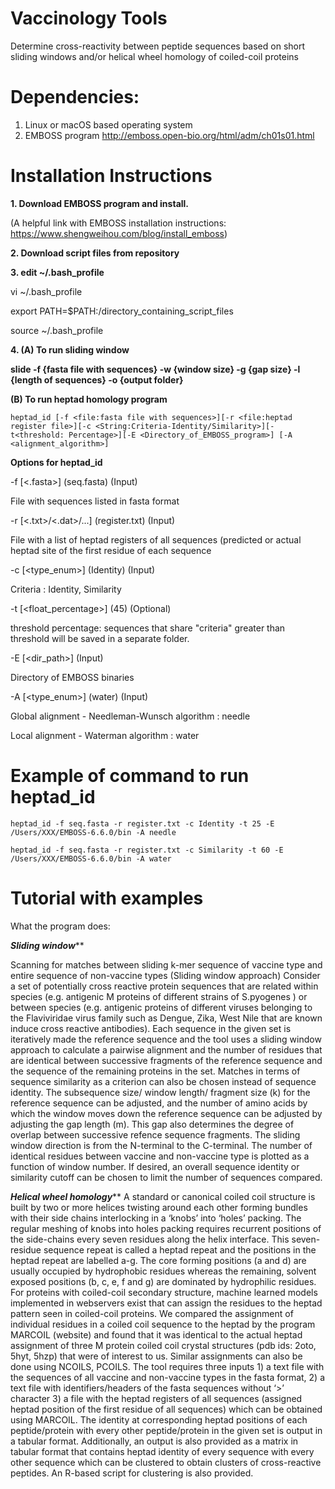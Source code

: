 # Vaccinology Tools
Determine cross-reactivity between peptide sequences based on short sliding windows and/or helical wheel homology of coiled-coil proteins

# Dependencies:
1. Linux or macOS based operating system
2. EMBOSS program http://emboss.open-bio.org/html/adm/ch01s01.html

# Installation Instructions

**1. Download EMBOSS program and install.**

(A helpful link with EMBOSS installation instructions: https://www.shengweihou.com/blog/install_emboss)

**2. Download script files from repository**

**3. edit ~/.bash_profile**

vi 	~/.bash_profile

export PATH=$PATH:/directory_containing_script_files
  
source ~/.bash_profile

**4. (A) To run sliding window**

**slide -f {fasta file with sequences} -w {window size} -g {gap size} -l {length of sequences} -o {output folder}**

**(B) To run heptad homology program**

`heptad_id [-f <file:fasta file with sequences>][-r <file:heptad register file>][-c <String:Criteria-Identity/Similarity>][-t<threshold: Percentage>][-E <Directory_of_EMBOSS_program>] [-A <alignment_algorithm>]`


**Options for heptad_id**


-f [<.fasta>] (seq.fasta) (Input)

File with sequences listed in fasta format

-r [<.txt>/<.dat>/...] (register.txt) (Input)

File with a list of heptad registers of all sequences (predicted or actual heptad site of the first residue of each sequence

-c [<type_enum>] (Identity) (Input)
  
Criteria : Identity, Similarity

-t [<float_percentage>] (45) (Optional)
  
threshold percentage:  sequences that share "criteria" greater than threshold will be saved in a separate folder.

-E [<dir_path>] (Input)

Directory of EMBOSS binaries

-A [<type_enum>] (water) (Input)
  
Global alignment - Needleman-Wunsch algorithm : needle

Local alignment - Waterman algorithm : water


# Example of command to run heptad_id
`heptad_id -f seq.fasta -r register.txt -c Identity -t 25 -E /Users/XXX/EMBOSS-6.6.0/bin -A needle`

`heptad_id -f seq.fasta -r register.txt -c Similarity -t 60 -E /Users/XXX/EMBOSS-6.6.0/bin -A water`


# Tutorial with examples

  

What the program does:

*****Sliding window*******

Scanning for matches between sliding k-mer sequence of vaccine type and entire sequence of non-vaccine types (Sliding window approach)
Consider a set of potentially cross reactive protein sequences that are related within species (e.g. antigenic M proteins of different strains of S.pyogenes ) or between species (e.g. antigenic proteins of different viruses belonging to the Flaviviridae virus family such as Dengue, Zika, West Nile that are known induce cross reactive antibodies). Each sequence in the given set is iteratively made the reference sequence and the tool uses a sliding window approach to calculate a pairwise alignment and the number of residues that are identical between successive fragments of the reference sequence and the sequence of the remaining proteins in the set. Matches in terms of sequence similarity as a criterion can also be chosen instead of sequence identity. The subsequence size/ window length/ fragment size (k) for the reference sequence can be adjusted, and the number of amino acids by which the window moves down the reference sequence can be adjusted by adjusting the gap length (m). This gap also determines the degree of overlap between successive refence sequence fragments. The sliding window direction is from the N-terminal to the C-terminal. The number of identical residues between vaccine and non-vaccine type is plotted as a function of window number. If desired, an overall sequence identity or similarity cutoff can be chosen to limit the number of sequences compared. 

*********Helical wheel homology***********
A standard or canonical coiled coil structure is built by two or more helices twisting around each other forming bundles with their side chains interlocking in a ‘knobs’ into ‘holes’ packing. The regular meshing of knobs into holes packing requires recurrent positions of the side-chains every seven residues along the helix interface. This seven-residue sequence repeat is called a heptad repeat and the positions in the heptad repeat are labelled a-g. The core forming positions (a and d) are usually occupied by hydrophobic residues whereas the remaining, solvent exposed positions (b, c, e, f and g) are dominated by hydrophilic residues. For proteins with coiled-coil secondary structure, machine learned models implemented in webservers exist that can assign the residues to the heptad pattern seen in coiled-coil proteins. We compared the assignment of individual residues in a coiled coil sequence to the heptad by the program MARCOIL (website) and found that it was identical to the actual heptad assignment of three M protein coiled coil crystal structures (pdb ids: 2oto, 5hyt, 5hzp) that were of interest to us. Similar assignments can also be done using NCOILS, PCOILS. 
The tool requires three inputs 1) a text file with the sequences of all vaccine and non-vaccine types in the fasta format, 2) a text file with identifiers/headers of the fasta sequences without ‘>’ character 3) a file with the heptad registers of all sequences (assigned heptad position of the first residue of all sequences) which can be obtained using MARCOIL. The identity at corresponding heptad positions of each peptide/protein with every other peptide/protein in the given set is output in a tabular format. Additionally, an output is also provided as a matrix in tabular format that contains heptad identity of every sequence with every other sequence which can be clustered to obtain clusters of cross-reactive peptides. An R-based script for clustering is also provided. 


